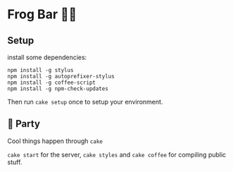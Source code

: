 # Frog Bar 🐸🍺

## Setup

install some dependencies:
```shell
npm install -g stylus
npm install -g autoprefixer-stylus
npm install -g coffee-script
npm install -g npm-check-updates
```

Then run `cake setup` once to setup your environment.

## 🍰 Party

Cool things happen through `cake`

`cake start` for the server, `cake styles` and `cake coffee` for compiling public stuff.

